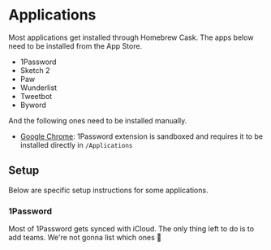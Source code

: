 # Applications

Most applications get installed through Homebrew Cask. The apps below need to be installed from the App Store.

- 1Password
- Sketch 2
- Paw
- Wunderlist
- Tweetbot
- Byword

And the following ones need to be installed manually.

- [Google Chrome](http://www.google.com/chrome): 1Password extension is sandboxed and requires it to be installed directly in `/Applications`

## Setup

Below are specific setup instructions for some applications.

### 1Password

Most of 1Password gets synced with iCloud. The only thing left to do is to add teams. We're not gonna list which ones :speak_no_evil:

